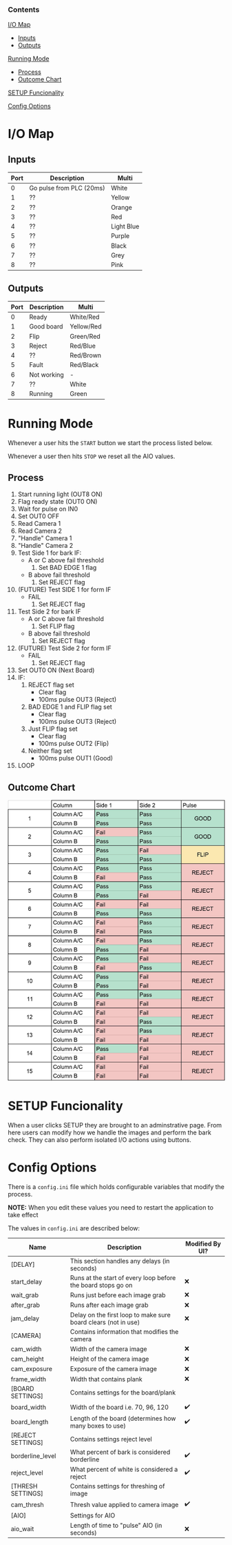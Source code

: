 ### Contents

[I/O Map](https://github.com/philLITERALLY/Pallet-Project#IO-Map)
* [Inputs](https://github.com/philLITERALLY/Pallet-Project#Inputs)
* [Outputs](https://github.com/philLITERALLY/Pallet-Project#Outputs)

[Running Mode](https://github.com/philLITERALLY/Pallet-Project#running-mode)
* [Process](https://github.com/philLITERALLY/Pallet-Project#process)
* [Outcome Chart](https://github.com/philLITERALLY/Pallet-Project#outcome-chart)

[SETUP Funcionality](https://github.com/philLITERALLY/Pallet-Project#setup-funcionality)

[Config Options](https://github.com/philLITERALLY/Pallet-Project#config-options)

# I/O Map

## Inputs

| Port | Description | Multi |
| -- | -- | -- |
| 0 | Go pulse from PLC (20ms) | White |
| 1 | ?? | Yellow |
| 2 | ?? | Orange |
| 3 | ?? | Red |
| 4 | ?? | Light Blue |
| 5 | ?? | Purple |
| 6 | ?? | Black |
| 7 | ?? | Grey |
| 8 | ?? | Pink |

## Outputs

| Port | Description | Multi |
| -- | -- | -- |
| 0 | Ready | White/Red |
| 1 | Good board | Yellow/Red |
| 2 | Flip | Green/Red |
| 3 | Reject | Red/Blue |
| 4 | ?? | Red/Brown |
| 5 | Fault | Red/Black |
| 6 | Not working | - |
| 7 | ?? | White |
| 8 | Running | Green |

# Running Mode

Whenever a user hits the `START` button we start the process listed below.

Whenever a user then hits `STOP` we reset all the AIO values.

## Process

1. Start running light (OUT8 ON)
2. Flag ready state (OUT0 ON)
3. Wait for pulse on IN0
4. Set OUT0 OFF
5. Read Camera 1
6. Read Camera 2
7. "Handle" Camera 1
8. "Handle" Camera 2
9. Test Side 1 for bark IF:
    - A or C above fail threshold
        1. Set BAD EDGE 1 flag
    - B above fail threshold
        1. Set REJECT flag
10. (FUTURE) Test SIDE 1 for form IF
    - FAIL
        1. Set REJECT flag
11. Test Side 2 for bark IF
    - A or C above fail threshold
        1. Set FLIP flag
    - B above fail threshold
        1. Set REJECT flag
12. (FUTURE) Test Side 2 for form IF
    - FAIL
        1. Set REJECT flag
13. Set OUT0 ON (Next Board)
14. IF:
    1. REJECT flag set
        - Clear flag
        - 100ms pulse OUT3 (Reject)
    2. BAD EDGE 1 and FLIP flag set
        - Clear flag
        - 100ms pulse OUT3 (Reject)
    3. Just FLIP flag set
        - Clear flag
        - 100ms pulse OUT2 (Flip)
    4. Neither flag set
        - 100ms pulse OUT1 (Good)
15. LOOP

## Outcome Chart

![Outcome Chart](/assets/Outcomes.png)

# SETUP Funcionality

When a user clicks SETUP they are brought to an adminstrative page. From here users can modify how we handle the images and perform the bark check. They can also perform isolated I/O actions using buttons.

# Config Options

There is a `config.ini` file which holds configurable variables that modify the process.

**NOTE:** When you edit these values you need to restart the application to take effect

The values in `config.ini` are described below:

| Name | Description | Modified By UI? |
| ------------- | ------------- | ------------- |
| [DELAY] | This section handles any delays (in seconds) | |
| start_delay | Runs at the start of every loop before the board stops go on | :x: |
| wait_grab | Runs just before each image grab | :x: |
| after_grab | Runs after each image grab | :x: |
| jam_delay | Delay on the first loop to make sure board clears (not in use) | :x: |
| [CAMERA] | Contains information that modifies the camera | |
| cam_width | Width of the camera image | :x: |
| cam_height | Height of the camera image | :x: |
| cam_exposure | Exposure of the camera image | :x: |
| frame_width | Width that contains plank | :x: |
| [BOARD SETTINGS] | Contains settings for the board/plank | |
| board_width | Width of the board i.e. 70, 96, 120 | :heavy_check_mark: |
| board_length | Length of the board (determines how many boxes to use) | :heavy_check_mark: |
| [REJECT SETTINGS] | Contains settings reject level | |
| borderline_level | What percent of bark is considered borderline | :heavy_check_mark: |
| reject_level | What percent of white is considered a reject | :heavy_check_mark: |
| [THRESH SETTINGS] | Contains settings for threshing of image | |
| cam_thresh | Thresh value applied to camera image | :heavy_check_mark: |
| [AIO] | Settings for AIO | |
| aio_wait | Length of time to "pulse" AIO (in seconds) | :x: |
